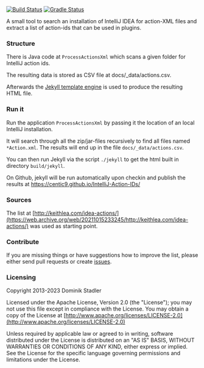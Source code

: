 [![Build Status](https://github.com/centic9/IntelliJ-Action-IDs/actions/workflows/gradle-build.yml/badge.svg)](https://github.com/centic9/IntelliJ-Action-IDs/actions)
[![Gradle Status](https://gradleupdate.appspot.com/centic9/IntelliJ-Action-IDs/status.svg?branch=master)](https://gradleupdate.appspot.com/centic9/IntelliJ-Action-IDs/status)

A small tool to search an installation of IntelliJ IDEA for action-XML files and extract 
a list of action-ids that can be used in plugins.

### Structure

There is Java code at `ProcessActionsXml` which scans a given folder for IntelliJ action ids. 

The resulting data is stored as CSV file at docs/_data/actions.csv. 

Afterwards the [Jekyll template engine](https://jekyllrb.com/) is used to produce the resulting HTML file.

### Run it

Run the application `ProcessActionsXml` by passing it the location of an local IntelliJ 
installation. 

It will search through all the zip/jar-files recursively to find all files 
named `*Action.xml`. The results will end up in the file `docs/_data/actions.csv`.

You can then run Jekyll via the script `./jekyll` to get the html built in directory `build/jekyll`.

On Github, jekyll will be run automatically upon checkin and publish the results at 
https://centic9.github.io/IntelliJ-Action-IDs/

### Sources

The list at [http://keithlea.com/idea-actions/](https://web.archive.org/web/20211015233245/http://keithlea.com/idea-actions/) was used as starting point.

### Contribute

If you are missing things or have suggestions how to improve the list, please either send pull
requests or create [issues](https://github.com/centic9/IntelliJ-Action-IDs/issues).

### Licensing

   Copyright 2013-2023 Dominik Stadler

   Licensed under the Apache License, Version 2.0 (the "License");
   you may not use this file except in compliance with the License.
   You may obtain a copy of the License at [http://www.apache.org/licenses/LICENSE-2.0](http://www.apache.org/licenses/LICENSE-2.0)

   Unless required by applicable law or agreed to in writing, software
   distributed under the License is distributed on an "AS IS" BASIS,
   WITHOUT WARRANTIES OR CONDITIONS OF ANY KIND, either express or implied.
   See the License for the specific language governing permissions and
   limitations under the License.
